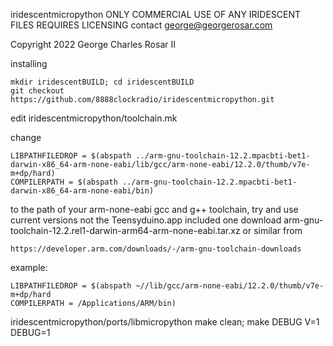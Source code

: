 iridescentmicropython
ONLY COMMERCIAL USE OF ANY IRIDESCENT FILES REQUIRES LICENSING contact george@georgerosar.com

Copyright 2022 George Charles Rosar II

installing
```
mkdir iridescentBUILD; cd iridescentBUILD
git checkout https://github.com/8888clockradio/iridescentmicropython.git
```

edit iridescentmicropython/toolchain.mk

change
```
LIBPATHFILEDROP = $(abspath ../arm-gnu-toolchain-12.2.mpacbti-bet1-darwin-x86_64-arm-none-eabi/lib/gcc/arm-none-eabi/12.2.0/thumb/v7e-m+dp/hard)
COMPILERPATH = $(abspath ../arm-gnu-toolchain-12.2.mpacbti-bet1-darwin-x86_64-arm-none-eabi/bin)
```

to the path of your arm-none-eabi gcc and g++ toolchain, try and use current versions not the Teensyduino.app included one
download arm-gnu-toolchain-12.2.rel1-darwin-arm64-arm-none-eabi.tar.xz or similar from
```
https://developer.arm.com/downloads/-/arm-gnu-toolchain-downloads
```

example:
```
LIBPATHFILEDROP = $(abspath ~//lib/gcc/arm-none-eabi/12.2.0/thumb/v7e-m+dp/hard
COMPILERPATH = /Applications/ARM/bin)
```


iridescentmicropython/ports/libmicropython
make clean; make DEBUG V=1 DEBUG=1
